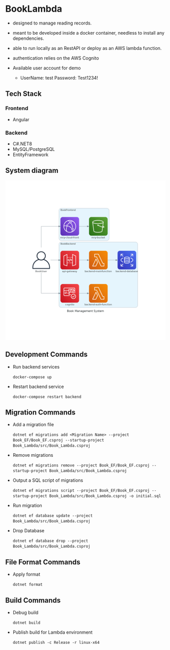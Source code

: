 # BookLambda

-   designed to manage reading records.
-   meant to be developed inside a docker container, needless to install any dependencies.
-   able to run locally as an RestAPI or deploy as an AWS lambda function.
-   authentication relies on the AWS Cognito

-   Available user account for demo
    -   UserName: test Password: Test1234!

## Tech Stack

### Frontend

-   Angular

### Backend

-   C#.NET8
-   MySQL/PostgreSQL
-   EntityFramework

## System diagram

<div style="text-align: center;">
  <img src="./assets/book_management_system.png" width="600">
</div>

## Development Commands

-   Run backend services

    `docker-compose up`

-   Restart backend service

    `docker-compose restart backend`

## Migration Commands

-   Add a migration file

    `dotnet ef migrations add <Migration Name> --project Book_EF/Book_EF.csproj --startup-project Book_Lambda/src/Book_Lambda.csproj`

-   Remove migrations

    `dotnet ef migrations remove --project Book_EF/Book_EF.csproj --startup-project Book_Lambda/src/Book_Lambda.csproj`

-   Output a SQL script of migrations

    `dotnet ef migrations script --project Book_EF/Book_EF.csproj --startup-project Book_Lambda/src/Book_Lambda.csproj -o initial.sql`

-   Run migration

    `dotnet ef database update --project Book_Lambda/src/Book_Lambda.csproj`

-   Drop Database

    `dotnet ef database drop --project Book_Lambda/src/Book_Lambda.csproj`

## File Format Commands

-   Apply format

    `dotnet format`

## Build Commands

-   Debug build

    `dotnet build`

-   Publish build for Lambda environment

    `dotnet publish -c Release -r linux-x64`
